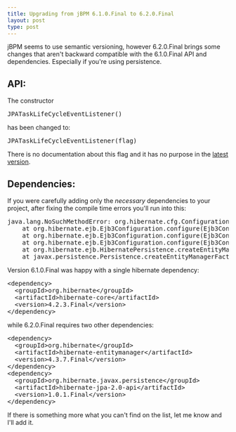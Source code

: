 ```yaml
---
title: Upgrading from jBPM 6.1.0.Final to 6.2.0.Final
layout: post
type: post
---
```


jBPM seems to use semantic versioning, however 6.2.0.Final brings some changes that aren't backward compatible with the 6.1.0.Final API and dependencies.
Especially if you're using persistence.

API:
----
The constructor
<pre>
JPATaskLifeCycleEventListener()
</pre>
has been changed to:
<pre>
JPATaskLifeCycleEventListener(flag)
</pre>

There is no documentation about this flag and it has no purpose in the [latest version](https://github.com/droolsjbpm/jbpm/blob/04dff973905d3c3cacd3c4e45a420fb3b48945e3/jbpm-human-task/jbpm-human-task-audit/src/main/java/org/jbpm/services/task/audit/JPATaskLifeCycleEventListener.java#L47).

Dependencies:
-------------

If you were carefully adding only the _necessary_ dependencies to your project, after fixing the compile time errors you'll run into this:

<pre>
java.lang.NoSuchMethodError: org.hibernate.cfg.Configuration.getNamingStrategyDelegator()Lorg/hibernate/cfg/naming/NamingStrategyDelegator;
	at org.hibernate.ejb.Ejb3Configuration.configure(Ejb3Configuration.java:1066)
	at org.hibernate.ejb.Ejb3Configuration.configure(Ejb3Configuration.java:295)
	at org.hibernate.ejb.Ejb3Configuration.configure(Ejb3Configuration.java:376)
	at org.hibernate.ejb.HibernatePersistence.createEntityManagerFactory(HibernatePersistence.java:58)
	at javax.persistence.Persistence.createEntityManagerFactory(Persistence.java:63)
</pre>

Version 6.1.0.Final was happy with a single hibernate dependency:

<pre>
&lt;dependency&gt;
  &lt;groupId&gt;org.hibernate&lt;/groupId&gt;
  &lt;artifactId&gt;hibernate-core&lt;/artifactId&gt;
  &lt;version&gt;4.2.3.Final&lt;/version&gt;
&lt;/dependency&gt;
</pre>

while 6.2.0.Final requires two other dependencies:

<pre>
&lt;dependency&gt;
  &lt;groupId&gt;org.hibernate&lt;/groupId&gt;
  &lt;artifactId&gt;hibernate-entitymanager&lt;/artifactId&gt;
  &lt;version&gt;4.3.7.Final&lt;/version&gt;
&lt;/dependency&gt;
&lt;dependency&gt;
  &lt;groupId&gt;org.hibernate.javax.persistence&lt;/groupId&gt;
  &lt;artifactId&gt;hibernate-jpa-2.0-api&lt;/artifactId&gt;
  &lt;version&gt;1.0.1.Final&lt;/version&gt;
&lt;/dependency&gt;
</pre>

If there is something more what you can't find on the list, let me know and I'll add it.
